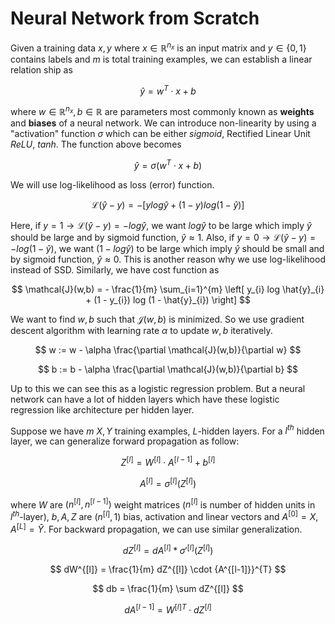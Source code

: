 # Neural Network from Scratch

Given a training data $x,y$ where $x \in \mathbb{R}^{n_{x}}$ is an input matrix and $y \in \{0, 1 \}$ contains labels and $m$ is total training examples, we can establish a linear relation ship as

$$
\hat{y} = w^{T} \cdot x + b
$$

where $w \in \mathbb{R}^{n_{x}}, b \in \mathbb{R}$ are parameters most commonly known as **weights** and **biases** of a neural network. We can introduce non-linearity by using a "activation" function $\sigma$ which can be either *sigmoid*, Rectified Linear Unit *ReLU*, *tanh*. The function above becomes

$$
\hat{y} = \sigma \left(w^{T} \cdot x + b \right)
$$

We will use log-likelihood as loss (error) function.

$$
\mathcal{L}(\hat{y} - y) = - \left[ y log \hat{y} + (1 - y) log (1 - \hat{y}) \right]
$$

Here, if $y = 1 \rightarrow \mathcal{L}(\hat{y} - y) = -log \hat{y}$, we want $log \hat{y}$ to be large which imply $\hat{y}$ should be large and by sigmoid function, $\hat{y} \approx 1$. Also, if $y = 0 \rightarrow \mathcal{L}(\hat{y} - y) = -log (1- \hat{y})$, we want $(1- log \hat{y})$ to be large which imply $\hat{y}$ should be small and by sigmoid function, $\hat{y} \approx 0$. This is another reason why we use log-likelihood instead of SSD. Similarly, we have cost function as 

$$
\mathcal{J}(w,b) = - \frac{1}{m} \sum_{i=1}^{m} \left[ y_{i} log \hat{y}_{i} + (1 - y_{i}) log (1 - \hat{y}_{i}) \right]
$$

We want to find $w, b$ such that $\mathcal{J}(w,b)$ is minimized. So we use gradient descent algorithm with learning rate $\alpha$ to update $w,b$ iteratively.

$$
w := w - \alpha \frac{\partial \mathcal{J}(w,b)}{\partial w}
$$

$$
b := b - \alpha \frac{\partial \mathcal{J}(w,b)}{\partial b}
$$

Up to this we can see this as a logistic regression problem. But a neural network can have a lot of hidden layers which have these logistic regression like architecture per hidden layer.

Suppose we have $m$ $X, Y$ training examples, $L$-hidden layers. For a $l^{th}$ hidden layer, we can generalize forward propagation as follow:

$$
Z^{[l]} = W^{[l]} \cdot A^{[l-1]} + b^{[l]}
$$

$$
A^{[l]} = \sigma^{[l]}(Z^{[l]})
$$

where $W$ are $(n^{[l]}, n^{[l-1]})$ weight matrices ($n^{[l]}$ is number of hidden units in $l^{th}$-layer), $b, A, Z$ are $(n^{[l]}, 1)$ bias, activation and linear vectors and $A^{[0]} = X$, $A^{[L]} = \hat{Y}$. For backward propagation, we can use similar generalization.

$$
dZ^{[l]} = dA^{[l]} * {\sigma'}^{[l]} (Z^{[l]})
$$

$$
dW^{[l]} = \frac{1}{m} dZ^{[l]} \cdot {A^{[l-1]}}^{T}
$$

$$
db = \frac{1}{m} \sum dZ^{[l]}
$$

$$
dA^{[l-1]} = {W^{[l]}}^{T} \cdot dZ^{[l]}
$$